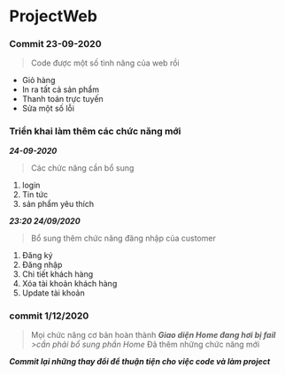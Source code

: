 # ProjectWeb
### Commit 23-09-2020
>Code được một số tình năng của web rồi
* Giỏ hàng
* In ra tất cả sản phẩm 
* Thanh toán trực tuyến
* Sửa một số lỗi 
### Triển khai làm thêm các chức năng mới
***24-09-2020***
>Các chức năng cần bổ sung
1. login
2. Tin tức
3. sản phẩm yêu thích

***23:20 24/09/2020***
>Bổ sung thêm chức năng đăng nhập của customer
1. Đăng ký 
2. Đăng nhập
3. Chi tiết khách hàng
4. Xóa tài khoản khách hàng
5. Update tài khoản

### commit 1/12/2020
>Mọi chức năng cơ bản hoàn thành 
***Giao diện Home đang hơi bị fail***
*>cần phải bổ sung phần Home*
>Đã thêm những chức năng mới

***Commit lại những thay đổi để thuận tiện cho việc code và làm project***
